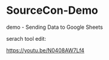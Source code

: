 # SourceCon-Demo
demo - Sending Data to Google Sheets

serach tool edit:

https://youtu.be/N0408AW7Lf4
